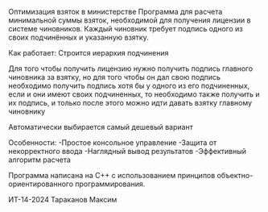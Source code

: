 Оптимизация взяток в министерстве
Программа для расчета минимальной суммы взяток, необходимой для получения лицензии в системе чиновников. Каждый чиновник требует подпись одного из своих подчинённых и указанную взятку.

Как работает:
Строится иерархия подчинения

Для того чтобы получить лицензию нужно получить подпись главного чиновника за взятку,
но для того чтобы он дал свою подпись необходимо получить подпись хотя бы у одного из его подчиненных,
если и они имеют своих подчиненных, то необходимо также получить и их подпись,
и только после этого можно идти давать взятку главному чиновнику

Автоматически выбирается самый дешевый вариант

Особенности:
-Простое консольное управление
-Защита от некорректного ввода
-Наглядный вывод результатов
-Эффективный алгоритм расчета

Программа написана на C++ с использованием принципов объектно-ориентированного программирования.

ИТ-14-2024 Тараканов Максим
